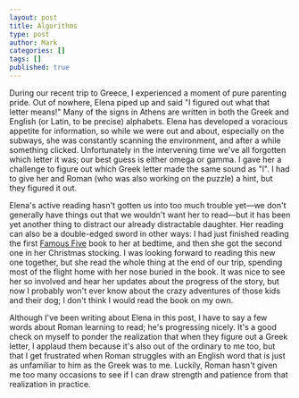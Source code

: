 ```yaml
---
layout: post
title: Algorithms
type: post
author: Mark
categories: []
tags: []
published: true
---
```


During our recent trip to Greece, I experienced a moment of pure parenting pride.  Out of nowhere, Elena piped up and said "I figured out what that letter means!"  Many of the signs in Athens are written in both the Greek and English (or Latin, to be precise) alphabets.  Elena has developed a voracious appetite for information, so while we were out and about, especially on the subways, she was constantly scanning the environment, and after a while something clicked.  Unfortunately in the intervening time we've all forgotten which letter it was; our best guess is either omega or gamma.  I gave her a challenge to figure out which Greek letter made the same sound as "l".  I had to give her and Roman (who was also working on the puzzle) a hint, but they figured it out.

Elena's active reading hasn't gotten us into too much trouble yet&mdash;we don't generally have things out that we wouldn't want her to read&mdash;but it has been yet another thing to distract our already distractable daughter.  Her reading can also be a double-edged sword in other ways: I had just finished reading the first [Famous Five][1] book to her at bedtime, and then she got the second one in her Christmas stocking.  I was looking forward to reading this new one together, but she read the whole thing at the end of our trip, spending most of the flight home with her nose buried in the book.  It was nice to see her so involved and hear her updates about the progress of the story, but now I probably won't ever know about the crazy adventures of those kids and their dog; I don't think I would read the book on my own.

Although I've been writing about Elena in this post, I have to say a few words about Roman learning to read; he's progressing nicely.  It's a good check on myself to ponder the realization that when they figure out a Greek letter, I applaud them because it's also out of the ordinary to me too, but that I get frustrated when Roman struggles with an English word that is just as unfamiliar to him as the Greek was to me.  Luckily, Roman hasn't given me too many occasions to see if I can draw strength and patience from that realization in practice.

[1]: https://en.wikipedia.org/wiki/The_Famous_Five_%28series%29